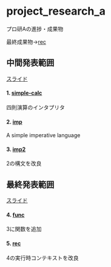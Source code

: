# project_research_a

プロ研Aの進捗・成果物

最終成果物→[rec](https://github.com/tkyawa/project_research_a/tree/master/rec)


## 中間発表範囲　

[スライド](https://github.com/tkyawa/project_research_a/tree/master/mid_presen)

#### 1. [simple-calc](https://github.com/tkyawa/project_research_a/tree/master/simple-calc)

  四則演算のインタプリタ

#### 2. [imp](https://github.com/tkyawa/project_research_a/tree/master/imp)

  A simple imperative language 

#### 3. [imp2](https://github.com/tkyawa/project_research_a/tree/master/imp2)

  2の構文を改良

## 最終発表範囲

[スライド](https://github.com/tkyawa/project_research_a/tree/master/final_presen)

#### 4. [func](https://github.com/tkyawa/project_research_a/tree/master/func)

  3に関数を追加

#### 5. [rec](https://github.com/tkyawa/project_research_a/tree/master/rec)

  4の実行時コンテキストを改良
  
